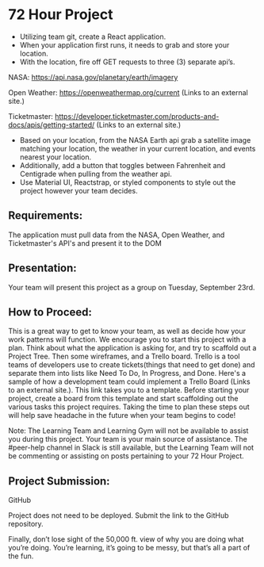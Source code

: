 # 72 Hour Project

- Utilizing team git, create a React application.
- When your application first runs, it needs to grab and store your location. 
- With the location, fire off GET requests to three (3) separate api’s.

NASA: https://api.nasa.gov/planetary/earth/imagery

Open Weather: https://openweathermap.org/current (Links to an external site.)

Ticketmaster: https://developer.ticketmaster.com/products-and-docs/apis/getting-started/ (Links to an external site.)

- Based on your location, from the NASA Earth api grab a satellite image matching your location, the weather in your current location, and events nearest your location.
- Additionally, add a button that toggles between Fahrenheit and Centigrade when pulling from the weather api.
- Use Material UI, Reactstrap, or styled components to style out the project however your team decides. 

## Requirements:

The application must pull data from the NASA, Open Weather, and Ticketmaster's API's and present it to the DOM

## Presentation:

Your team will present this project as a group on Tuesday, September 23rd. 
 
## How to Proceed:

This is a great way to get to know your team, as well as decide how your work patterns will function. We encourage you to start this project with a plan. Think about what the application is asking for, and try to scaffold out a  Project Tree. Then some wireframes, and a Trello board. Trello is a tool teams of developers use to create tickets(things that need to get done)  and separate them into lists like Need To Do, In Progress,  and Done. Here's a sample of how a development team could implement a Trello Board (Links to an external site.).  This link takes you to a template. Before starting your project, create a board from this template and start scaffolding out the various tasks this project requires.  Taking the time to plan these steps out will help save headache in the future when your team begins to code! 

Note:  The Learning Team and Learning Gym will not be available to assist you during this project. Your team is your main source of assistance. The #peer-help channel in Slack is still available, but the Learning Team will not be commenting or assisting on posts pertaining to your 72 Hour Project. 

 
## Project Submission:
GitHub

Project does not need to be deployed. Submit the link to the GitHub repository. 

Finally, don’t lose sight of the 50,000 ft. view of why you are doing what you’re doing. You’re learning, it’s going to be messy, but that’s all a part of the fun.